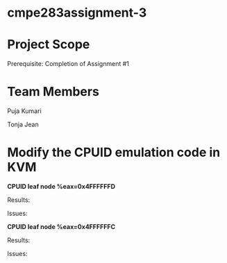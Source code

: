 # cmpe283assignment-3

# Project Scope

Prerequisite:  Completion of Assignment #1

# Team Members
Puja Kumari

Tonja Jean



# Modify the CPUID emulation code in KVM



**CPUID leaf node %eax=0x4FFFFFFD**

Results:

Issues:

**CPUID leaf node %eax=0x4FFFFFFC**

Results:

Issues:

